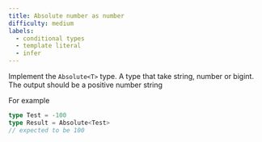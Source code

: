 ```yaml
---
title: Absolute number as number
difficulty: medium
labels: 
  - conditional types
  - template literal
  - infer
---
```

Implement the `Absolute<T>` type. A type that take string, number or bigint. The output should be a positive number string

For example

```ts
type Test = -100
type Result = Absolute<Test> 
// expected to be 100
```




